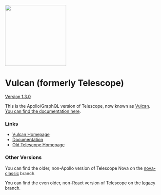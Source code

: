 <img src="https://d3vv6lp55qjaqc.cloudfront.net/items/2B3C1z2V2y421p2I0P42/vulcan-logo-noborder.png" width="200">

# Vulcan (formerly Telescope)

[Version 1.3.0](https://github.com/TelescopeJS/Telescope/releases)

This is the Apollo/GraphQL version of Telescope, now known as [Vulcan](http://vulcanjs.org). [You can find the documentation here](http://docs.vulcanjs.org/).

### Links

- [Vulcan Homepage](http://vulcanjs.org)
- [Documentation](http://docs.vulcanjs.org)
- [Old Telescope Homepage](http://telescopeapp.org)

### Other Versions

You can find the older, non-Apollo version of Telescope Nova on the [nova-classic](https://github.com/TelescopeJS/Telescope/tree/nova-classic) branch. 

You can find the even older, non-React version of Telescope on the [legacy](https://github.com/TelescopeJS/Telescope/tree/legacy) branch.

